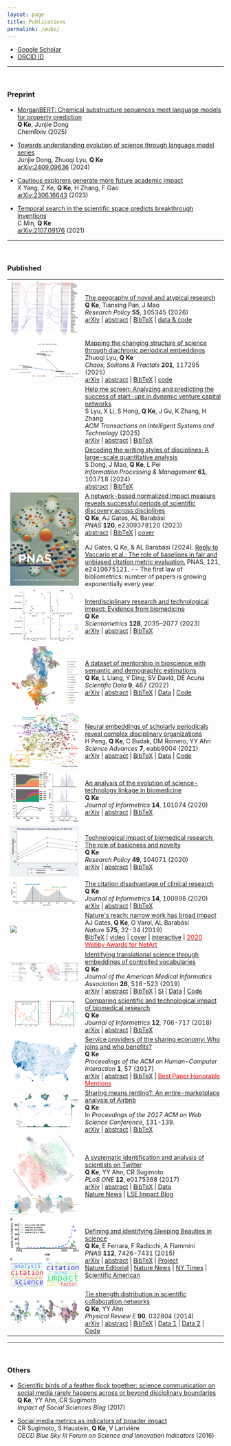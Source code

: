```yaml
---
layout: page
title: Publications
permalink: /pubs/
---
```


<script type="text/javascript">
function toggle_visibility(id) {
    var e = document.getElementById(id);
    e.style.display = (e.style.display == 'block') ? 'none' : 'block';
}
</script>

* [Google Scholar](https://scholar.google.com/citations?user=CSKDXt4AAAAJ&hl=en)
* [ORCID ID](https://orcid.org/0000-0002-2945-5274)

----

<br>

### Preprint

* [MorganBERT: Chemical substructure sequences meet language models for property prediction](https://doi.org/10.26434/chemrxiv-2025-67w3z)<br>
**Q Ke**, Junjie Dong<br>
ChemRxiv (2025)

* [Towards understanding evolution of science through language model series](https://arxiv.org/abs/2409.09636)<br>
Junjie Dong, Zhuoqi Lyu, **Q Ke**<br>
[arXiv:2409.09636](https://arxiv.org/abs/2409.09636) (2024)

* [Cautious explorers generate more future academic impact](https://arxiv.org/abs/2306.16643)<br>
X Yang, Z Ke, <b>Q Ke</b>, H Zhang, F Gao<br>
[arXiv:2306.16643](https://arxiv.org/abs/2306.16643) (2023)

* [Temporal search in the scientific space predicts breakthrough inventions](https://arxiv.org/abs/2107.09176)<br>
C Min, <b>Q Ke</b><br>
[arXiv:2107.09176](https://arxiv.org/abs/2107.09176) (2021)

----

<br>

### Published

<table>
  <tr>
    <td><img src="/assets/paper-fig/2025country_atypicality_rank.png" /></td>
    <td>
      <a href="https://doi.org/10.1016/j.respol.2025.105345">The geography of novel and atypical research</a><br>
      <b>Q Ke</b>, Tianxing Pan, J Mao<br>
      <em>Research Policy</em> <strong>55</strong>, 105345 (2026)<br>
      <a href="https://arxiv.org/abs/">arXiv</a> |
      <a href="javascript:toggle_visibility('2025geographyabs')">abstract</a> |
      <a href="javascript:toggle_visibility('2025geographybib')">BibTeX</a> |
      <a href="https://zenodo.org/records/15250119">data & code</a> 
      <div id="2025geographyabs" style="display: none;">
        The production of knowledge has become increasingly a global endeavor. Yet, location related factors, such as local working environment and national policy designs, may continue to affect what kind of science is being pursued. Here we examine the geography of the production of creative science by country, through the lens of novelty and atypicality proposed in Uzzi et al. (2013). We quantify a country’s representativeness in novel and atypical science, finding persistent differences in propensity to generate creative works, even among developed countries that are large producers in science. We further cluster countries based on how their tendency to publish novel science changes over time, identifying one group of emerging countries. Our analyses point out the recent emergence of China not only as a large producer in science but also as a leader that disproportionately produces more novel and atypical research. Discipline specific analysis indicates that China’s over-production of atypical science is limited to a few disciplines, especially its most prolific ones like materials science and chemistry.<br>
      </div>
      <div id="2025geographybib" style="display: none;">
        @article{ke2025geography,<br>
          title={The geography of novel and atypical research},<br>
          author={Ke, Qing and Pan, Tianxing and Mao, Jin},<br>
          journal={Research Policy},<br>
          volume={55},<br>
          pages={105345},<br>
          year={2026},<br>
          doi={10.1016/j.respol.2025.105345}<br>
        }<br>
      </div><br>
    </td>
  </tr>

  <tr>
    <td><img src="/assets/paper-fig/2025semantic_change.png" /></td>
    <td>
      <a href="https://doi.org/10.1016/j.chaos.2025.117295">Mapping the changing structure of science through diachronic periodical embeddings</a><br>
      Zhuoqi Lyu, <b>Q Ke</b><br>
      <em>Chaos, Solitons & Fractals</em> <strong>201</strong>, 117295 (2025)<br>
      <a href="https://arxiv.org/abs/2503.23285">arXiv</a> |
      <a href="javascript:toggle_visibility('2025mappingabs')">abstract</a> |
      <a href="javascript:toggle_visibility('2025mappingbib')">BibTeX</a> |
      <a href="https://github.com/netknowledge/diachronic-p2v">code</a> 
      <div id="2025mappingabs" style="display: none;">
        Charting the changing landscape of scientific research is a fundamental challenge in the science of science. We develop diachronic embeddings of scholarly periodicals to quantify “semantic changes” of periodicals across decades, allowing us to track the evolution of research topics and identify rapidly developing fields. By mapping periodicals within a physical-life-health triangle, we reveal an evolving interdisciplinary science landscape, finding an overall trend toward specialization for most periodicals but increasing interdisciplinarity for bioscience periodicals. Analyzing a periodical’s trajectory within this triangle over time allows us to visualize how its research focus shifts. Furthermore, by monitoring the formation of local clusters of periodicals, we can identify emerging research topics such as AIDS research and nanotechnology in the 1980s. Our work offers novel quantification in the science of science and provides a quantitative lens to examine the evolution of science, which may facilitate future investigations into the emergence and development of research fields.<br>
      </div>
      <div id="2025mappingbib" style="display: none;">
        @article{lyu2025mapping,<br>
          title={Mapping the changing structure of science through diachronic periodical embeddings},<br>
          author={Lyu, Zhuoqi and Ke, Qing},<br>
          journal={Chaos, Solitons \& Fractals},<br>
          volume={201},<br>
          pages={117295},<br>
          year={2025},<br>
          doi={10.1016/j.chaos.2025.117295}<br>
        }<br>
      </div><br>
    </td>
  </tr>

  <tr>
    <td><img src="" /></td>
    <td>
      <a href="https://doi.org/10.1145/3763001">Help me screen: Analyzing and predicting the success of start-ups in dynamic venture capital networks</a><br>
      S Lyu, X Li, S Hong, <b>Q Ke</b>, J Gu, K Zhang, H Zhang<br>
      <em>ACM Transactions on Intelligent Systems and Technology</em> <strong></strong> (2025)<br>
      <a href="https://arxiv.org/abs/2105.11537">arXiv</a> |
      <a href="javascript:toggle_visibility('2025helpabs')">abstract</a> |
      <a href="javascript:toggle_visibility('2025helpbib')">BibTeX</a> 
      <div id="2025helpabs" style="display: none;">
        Most start-ups fail, and early-stage ventures face even lower survival rates. Identifying high-potential start-ups remains a critical challenge for venture capital (VC) investors and policymakers. While predictive models exist, the evolving relationships between VC investors, start-ups, and management teams in dynamic networks are underexplored. We propose a method to predict whether a start-up will succeed within five years of its first funding round. Using a 40-year global VC dataset, we model the VC ecosystem as a dynamic bipartite network linking start-ups to individuals (investors/managers). Our approach incrementally updates graph embeddings through unsupervised self-attention to incorporate new nodes, edges, and their neighbors. Node embeddings are further fine-tuned via link prediction and classification tasks, while temporal dependencies are captured to form sequential representations. The model identifies early-stage start-ups with twice the success likelihood of those chosen by professional investors. Key factors including networking and education align with VC literature. Additionally, we provide model complexity analysis and open-source our implementation to support practical applications and future research.<br>
      </div>
      <div id="2025helpbib" style="display: none;">
        
      </div><br>
    </td>
  </tr>

  <tr>
    <td><img src="" /></td>
    <td>
      <a href="https://doi.org/10.1016/j.ipm.2024.103718">Decoding the writing styles of disciplines: A large-scale quantitative analysis</a><br>
      S Dong, J Mao, <b>Q Ke</b>, L Pei<br>
      <em>Information Processing & Management</em> <strong>61</strong>, 103718 (2024)<br>
      <a href="javascript:toggle_visibility('2024decodingabs')">abstract</a> |
      <a href="javascript:toggle_visibility('2024decodingbib')">BibTeX</a> 
      <div id="2024decodingabs" style="display: none;">
        Disciplinary writing style stems from the practice of science, reflecting the scientific culture. This study aims to explore the differences and evolution of scientific writing styles from the perspective of disciplines. A large-scale quantitative analysis was conducted over 14 million abstracts from the Microsoft Academic Graph (MAG) database across eight soft and hard disciplines. Represented by a comprehensive set of 14 symbolic, lexical, syntactic, structural, and readability features, the evolution of disciplinary writing styles was analyzed over 30 years. Interpretable machine learning methods were performed to test the discernibility of writing styles across disciplines and disclose their linguistic differences. Our findings reveal the linguistic features of soft disciplines (Art, Philosophy, and Sociology) and Mathematics generally keep stabilized, and a general trend of increasing linguistic complexity was observed for Biology, Chemistry, Computer Science, and Psychology. The good performance of the pairwise writing style classifiers indicates a well discriminability of the writing styles between disciplines. A correlation between the performance of classifiers and the distance between disciplines was identified. The feature contribution analysis using SHapley Additive exPlanations (SHAP) and Kendall's Tau rank correlation revealed the detailed commonalities and disparities in disciplines’ linguistic features. This study provides profound insights into the understanding of scientific writing and norms, which further helps develop useful tools for academic text analysis, foster interdisciplinary communication, and assist educators to construct discipline-specific writing guidance.<br>
      </div>
      <div id="2024decodingbib" style="display: none;">
        @article{dong2024decoding,<br>
          title={Decoding the writing styles of disciplines: A large-scale quantitative analysis},<br>
          author={Dong, Shuyi and Mao, Jin and Ke, Qing and Pei, Lei},<br>
          journal={Information Processing \& Management},<br>
          volume={61},<br>
          number={4},<br>
          pages={103718},<br>
          year={2024},<br>
          doi={10.1016/j.ipm.2024.103718}<br>
        }<br>
      </div><br>
    </td>
  </tr>

  <tr>
    <td><img src="/assets/paper-fig/2023cnorm.png" /></td>
    <td>
      <a href="https://doi.org/10.1073/pnas.2309378120">A network-based normalized impact measure reveals successful periods of scientific discovery across disciplines</a><br>
      <b>Q Ke</b>, AJ Gates, AL Barabási<br>
      <em>PNAS</em> <strong>120</strong>, e2309378120 (2023)<br>
      <a href="javascript:toggle_visibility('2023cnromabs')">abstract</a> |
      <a href="javascript:toggle_visibility('2023cnrombib')">BibTeX</a> |
      <a href="https://www.pnas.org/toc/pnas/120/48">cover</a>
      <div id="2023cnromabs" style="display: none;">
        The impact of a scientific publication is often measured by the number of citations it receives from the scientific community. However, citation count is susceptible to well-documented variations in citation practices across time and discipline, limiting our ability to compare different scientific achievements. Previous efforts to account for citation variations often rely on a priori discipline labels of papers, assuming that all papers in a discipline are identical in their subject matter. Here, we propose a network-based methodology to quantify the impact of an article by comparing it with locally comparable research, thereby eliminating the discipline label requirement. We show that the developed measure is not susceptible to discipline bias and follows a universal distribution for all articles published in different years, offering an unbiased indicator for impact across time and discipline. We then use the indicator to identify science-wide high impact research in the past half century and quantify its temporal production dynamics across disciplines, helping us identifying breakthroughs from diverse, smaller disciplines, such as geosciences, radiology, and optics, as opposed to citation-rich biomedical sciences. Our work provides insights into the evolution of science and paves a way for fair comparisons of the impact of diverse contributions across many fields.<br>
      </div>
      <div id="2023cnrombib" style="display: none;">
        @article{ke2023network,<br>
        title={A network-based normalized impact measure reveals successful periods of scientific discovery across discipline},<br>
        author={Ke, Qing and Gates, Alexander J and Barab{\'a}si, Albert-L{\'a}szl{\'o}},<br>
        journal={Proceedings of the National Academy of Sciences},<br>
        volume={120},<br>
        pages={e2309378120},<br>
        year={2023},<br>
        doi={10.1073/pnas.2309378120}<br>
      }<br>
      </div><br><br>
      AJ Gates, Q Ke, & AL Barabási (2024). <a href="https://doi.org/10.1073/pnas.2410675121">Reply to Vaccario et al.: The role of baselines in fair and unbiased citation metric evaluation.</a> PNAS, 121, e2410675121. -- The first law of bibliometrics: number of papers is growing exponentially every year. 
    </td>
  </tr>

  <tr>
    <td><img src="/assets/paper-fig/2023idr.png" /></td>
    <td>
      <a href="https://doi.org/10.1007/s11192-023-04662-0">Interdisciplinary research and technological impact: Evidence from biomedicine</a><br>
      <b>Q Ke</b><br>
      <em>Scientometrics</em> <strong>128</strong>, 2035–2077 (2023)<br>
      <a href="https://arxiv.org/abs/2006.15383">arXiv</a> |
      <a href="javascript:toggle_visibility('2023idrabs')">abstract</a> |
      <a href="javascript:toggle_visibility('2023idrbib')">BibTeX</a>
      <div id="2023idrabs" style="display: none;">
        Interdisciplinary research (IDR) has been considered as an important source for scientific breakthroughs and as a solution to today’s complex societal challenges. While ample empirical evidence has suggested its benefits within the academia such as better creativity and higher scientific impact and visibility, its societal benefits—a key argument originally used for promoting IDR—remain relatively unexplored. Here, we study one aspect of societal benefits, that is contributing to the development of patented technologies, and examine how IDR papers are referenced as “prior art” by patents over time. We draw on a large sample of biomedical papers published in 23 years and measure the degree of interdisciplinarity of a paper using three popular indicators, namely variety, balance, and disparity. We find that papers that cites more fields (variety) and whose distributions over those cited fields are more even (balance) are more likely to receive patent citations, but both effects can be offset if papers draw upon more distant fields (disparity). These associations are consistent across different citation-window lengths. We further find that conditional on receiving patent citations, the intensity of their technological impact, as measured as both raw and quality-adjusted number of citing patents, increases with balance and disparity. Our work may have policy implications for interdisciplinary research and scientific and technological impact.<br>
      </div>
      <div id="2023idrbib" style="display: none;">
        @article{ke2023interdisciplinary,<br>
        title={Interdisciplinary research and technological impact: evidence from biomedicine},<br>
        author={Ke, Qing},<br>
        journal={Scientometrics},<br>
        volume={128},<br>
        pages={2035--2077},<br>
        year={2023},<br>
        doi={10.1007/s11192-023-04662-0}<br>
        }<br>
      </div>
    </td>
  </tr>

  <tr>
    <td><img src="/assets/paper-fig/2022mentorship.png" /></td>
    <td>
      <a href="https://doi.org/10.1038/s41597-022-01578-x">A dataset of mentorship in bioscience with semantic and demographic estimations</a><br>
      <b>Q Ke</b>, L Liang, Y Ding, SV David, DE Acuna<br>
      <em>Scientific Data</em> <strong>9</strong>, 467 (2022)<br>
      <a href="https://arxiv.org/abs/2106.06487">arXiv</a> |
      <a href="javascript:toggle_visibility('2022mentorabs')">abstract</a> |
      <a href="javascript:toggle_visibility('2022mentorbib')">BibTeX</a> |
      <a href="https://doi.org/10.5281/zenodo.4917086">Data</a> |
      <a href="https://github.com/sciosci/AFT-MAG">Code</a>
      <div id="2022mentorabs" style="display: none;">
        Mentorship in science is crucial for topic choice, career decisions, and the success of mentees and mentors. Typically, researchers who study mentorship use article co-authorship and doctoral dissertation datasets. However, available datasets of this type focus on narrow selections of fields and miss out on early career and non-publication-related interactions. Here, we describe Mentorship, a crowdsourced dataset of 743176 mentorship relationships among 738989 scientists primarily in biosciences that avoids these shortcomings. Our dataset enriches the Academic Family Tree project by adding publication data from the Microsoft Academic Graph and “semantic” representations of research using deep learning content analysis. Because gender and race have become critical dimensions when analyzing mentorship and disparities in science, we also provide estimations of these factors. We perform extensive validations of the profile–publication matching, semantic content, and demographic inferences, which mostly cover neuroscience and biomedical sciences. We anticipate this dataset will spur the study of mentorship in science and deepen our understanding of its role in scientists’ career outcomes.<br>
      </div>
      <div id="2022mentorbib" style="display: none;">
        @article{ke2022dataset,<br>
        title={A dataset of mentorship in bioscience with semantic and demographic estimations},<br>
        author={Ke, Qing and Liang, Lizhen and Ding, Ying and David, Stephen V and Acuna, Daniel E},<br>
        journal={Scientific data},<br>
        volume={9},<br>
        pages={467},<br>
        year={2022},<br>
        doi={10.1038/s41597-022-01578-x}<br>
        }<br>
      </div>
    </td>
  </tr>

  <tr>
    <td><img src="/assets/paper-fig/2021jnl.png" /></td>
    <td>
      <a href="https://doi.org/10.1126/sciadv.abb9004">Neural embeddings of scholarly periodicals reveal complex disciplinary organizations</a><br>
      H Peng, <b>Q Ke</b>, C Budak, DM Romero, YY Ahn<br>
      <em>Science Advances</em> <strong>7</strong>, eabb9004 (2021)<br>
      <a href="https://arxiv.org/abs/2001.08199">arXiv</a> |
      <a href="javascript:toggle_visibility('2021jnlabs')">abstract</a> |
      <a href="javascript:toggle_visibility('2021jnlbib')">BibTeX</a> |
      <a href="https://figshare.com/articles/dataset/periodicals/13007650">Data</a> |
      <a href="https://github.com/haoopeng/periodicals">Code</a>
      <div id="2021jnlabs" style="display: none;">
        Understanding the structure of knowledge domains is one of the foundational challenges in the science of science. Here, we propose a neural embedding technique that leverages the information contained in the citation network to obtain continuous vector representations of scientific periodicals. We demonstrate that our periodical embeddings encode nuanced relationships between periodicals and the complex disciplinary and interdisciplinary structure of science, allowing us to make cross-disciplinary analogies between periodicals. Furthermore, we show that the embeddings capture meaningful “axes” that encompass knowledge domains, such as an axis from “soft” to “hard” sciences or from “social” to “biological” sciences, which allow us to quantitatively ground periodicals on a given dimension. By offering novel quantification in the science of science, our framework may, in turn, facilitate the study of how knowledge is created and organized.<br>
      </div>
      <div id="2021jnlbib" style="display: none;">
        @article{peng2021neural,<br>
        author = {Peng, Hao and Ke, Qing and Budak, Ceren and Romero, Daniel M. and Ahn, Yong-Yeol},<br>
        title = {Neural embeddings of scholarly periodicals reveal complex disciplinary organizations},<br>
        journal = {Science Advances},<br>
        volume = {7},<br>
        number = {17},<br>
        pages = {eabb9004},<br>
        year = {2021},<br>
        doi = {10.1126/sciadv.abb9004}<br>
        }<br>
      </div>
    </td>
  </tr>

  <tr>
  	<td><img src="/assets/paper-fig/2020stlink.jpg" /></td>
  	<td>
  	  <a href="https://doi.org/10.1016/j.joi.2020.101074">An analysis of the evolution of science-technology linkage in biomedicine</a><br>
      <b>Q Ke</b><br>
      <em>Journal of Informetrics</em> <strong>14</strong>, 101074 (2020)<br>
      <a href="https://arxiv.org/abs/1903.10610">arXiv</a> |
      <a href="javascript:toggle_visibility('2020stevoabs')">abstract</a> |
      <a href="javascript:toggle_visibility('2020stevobib')">BibTeX</a>
      <div id="2020stevoabs" style="display: none;">
        Demonstrating the practical value of public research has been an important subject in science policy. Here we present a detailed study on the evolution of the citation linkage between life science related patents and biomedical research over a 37-year period. Our analysis relies on a newly-created dataset that systematically links millions of non-patent references to biomedical papers. We find a large disparity in the volume of citations to science among technology sectors, with biotechnology and drug patents dominating it. The linkage has been growing exponentially over a long period of time, doubling every 2.9 years. The U.S. has been the largest producer of cited science for years, receiving nearly half of the citations. More than half of citations goes to universities. We use a new paper-level indicator to quantify to what extent a paper is basic research or clinical medicine. We find that the cited papers are likely to be basic research, yet a significant portion of papers cited in patents that are related to FDA-approved drugs are clinical research. The U.S. National Institute of Health continues to be an important funder of cited science. For the majority of companies, more than half of citations in their patents are authored by public research. Taken together, these results indicate a continuous linkage of public science to private sector inventions.<br>
      </div>
      <div id="2020stevobib" style="display: none;">
        @article{ke2020analysis,<br>
        author = {Qing Ke},<br>
        title = {An analysis of the evolution of science-technology linkage in biomedicine},<br>
        journal = {Journal of Informetrics},<br>
        volume = {14},<br>
        pages = {101074},<br>
        year = {2020},<br>
        doi = {10.1016/j.joi.2020.101074}<br>
        }<br>
      </div>
  	</td>
  </tr>

  <tr>
  	<td><img src="/assets/paper-fig/2020tech.jpg" /></td>
  	<td>
  	  <a href="https://doi.org/10.1016/j.respol.2020.104071">Technological impact of biomedical research: The role of basicness and novelty</a><br>
  	  <b>Q Ke</b><br>
  	  <em>Research Policy</em> <strong>49</strong>, 104071 (2020)<br>
  	  <a href="https://arxiv.org/abs/2006.02472">arXiv</a> |
  	  <a href="javascript:toggle_visibility('2020basicabs')">abstract</a> |
      <a href="javascript:toggle_visibility('2020basicbib')">BibTeX</a>
      <div id="2020basicabs" style="display: none;">
        An ongoing interest in innovation studies is to understand how knowledge generated from scientific research can be used in the development of technologies. While previous inquiries have devoted to studying the scientific capacity of technologies and institutional factors facilitating technology transfer, little is known about the intrinsic characteristics of scientific publications that gain direct technological impact. Here we focus on two features, namely basicness and novelty. Using a corpus of 3.8 million papers published between 1980 and 1999, we find that basic science papers and novel papers are substantially more likely to achieve direct technological impact. Further analysis that limits to papers with technological impact reveals that basic science and novel science have more patent citations, experience shorter time lag, and have impact in broader technological fields.<br>
      </div>
      <div id="2020basicbib" style="display: none;">
        @article{ke2020technological,<br>
        author = {Qing Ke},<br>
        title = {Technological impact of biomedical research: The role of basicness and novelty},<br>
        journal = {Research Policy},<br>
        volume = {49},<br>
        pages = {104071},<br>
        year = {2020},<br>
        doi = {10.1016/j.respol.2020.104071}<br>
        }<br>
      </div>
  	</td>
  </tr>

  <tr>
    <td><img src="/assets/paper-fig/2020lsc.png" /></td>
    <td>
      <a href="https://doi.org/10.1016/j.joi.2019.100998">The citation disadvantage of clinical research</a><br>
      <b>Q Ke</b><br>
      <em>Journal of Informetrics</em> <strong>14</strong>, 100998 (2020)<br>
      <a href="https://arxiv.org/abs/1912.01527">arXiv</a> |
      <a href="javascript:toggle_visibility('2020citationabs')">abstract</a> |
      <a href="javascript:toggle_visibility('2020citationbib')">BibTeX</a>
      <div id="2020citationabs" style="display: none;">
        Biomedical research encompasses diverse types of activities, from basic science (“bench”) to clinical medicine (“bedside”) to bench-to-bedside translational research. It, however, remains unclear whether different types of research receive citations at varying rates. Here we aim to answer this question by using a newly proposed paper-level indicator that quantifies the extent to which a paper is basic science or clinical medicine. Applying this measure to 5 million biomedical papers, we find a systematic citation disadvantage of clinical oriented papers; they tend to garner far fewer citations and are less likely to be hit works than papers oriented towards basic science. At the same time, clinical research has a higher variance in its citation. We also find that the citation difference between basic and clinical research decreases, yet still persists, if longer citation-window is used. Given the increasing adoption of short-term, citation-based bibliometric indicators in funding decisions, the under-cited effect of clinical research may provide disincentives for bio-researchers to venture into the translation of basic scientific discoveries into clinical applications, thus providing explanations of reasons behind the existence of the gap between basic and clinical research that is commented as “valley of death” and the commentary of “extinction” risk of translational researchers. Our work may provide insights to policy-makers on how to evaluate different types of biomedical research.<br>
      </div>
      <div id="2020citationbib" style="display: none;">
        @article{ke2020citation,<br>
        author = {Qing Ke},<br>
        title = {The citation disadvantage of clinical research},<br>
        journal = {Journal of Informetrics},<br>
        volume = {14},<br>
        pages = {100998},<br>
        year = {2020},<br>
        doi = {10.1016/j.joi.2019.100998}<br>
        }<br>
      </div>
    </td>
  </tr>

  <tr>
    <td><img src="https://media.nature.com/lw800/magazine-assets/d41586-019-03308-7/d41586-019-03308-7_17345482.jpg" /></td>
    <td>
      <a href="https://doi.org/10.1038/d41586-019-03308-7">Nature's reach: narrow work has broad impact</a><br>
      AJ Gates, <b>Q Ke</b>, O Varol, AL Barabási<br>
      <em>Nature</em> <strong>575</strong>, 32-34 (2019)<br>
      <a href="javascript:toggle_visibility('2019naturebib')">BibTeX</a> |
      <a href="https://www.youtube.com/watch?v=GW4s58u8PZo">video</a> |
      <a href="https://www.nature.com/immersive/d42859-019-00121-0/public/pdf/nature-150-cover.pdf">cover</a> |
      <a href="https://www.nature.com/immersive/d41586-019-03165-4/index.html">interactive</a> |
      <a href="https://winners.webbyawards.com/2020/websites/general-websites/netart/122366/150-years-of-nature"><font color="red">2020 Webby Awards for NetArt</font></a>
      <div id="2019naturebib" style="display: none;">
        @article{gates2019nature,<br>
        author = {Alexander J. Gates and Qing Ke and Onur Varol and Albert-László Barabási},<br>
        title = {Nature's reach: narrow work has broad impact},<br>
        journal = {Nature},<br>
        volume = {575},<br>
        pages = {32--34},<br>
        year = {2019},<br>
        doi = {10.1038/d41586-019-03308-7}<br>
        }<br>
      </div>
    </td>
  </tr>

  <tr>
    <td><img src="/assets/paper-fig/2019trans.png" /></td>
    <td>
      <a href="https://academic.oup.com/jamia/advance-article/doi/10.1093/jamia/ocy177/5369362?guestAccessKey=5e6a6410-de21-40c8-a620-bea85ad95b1b">Identifying translational science through embeddings of controlled vocabularies</a><br>
      <b>Q Ke</b><br>
      <em>Journal of the American Medical Informatics Association</em> <strong>26</strong>, 516-523 (2019)<br>
      <a href="https://arxiv.org/abs/1812.10609">arXiv</a> |
      <a href="javascript:toggle_visibility('2018transabs')">abstract</a> |
      <a href="javascript:toggle_visibility('2018transbib')">BibTeX</a> |
      <a href="/assets/pdf/trans_supp.pdf">SI</a> |
      <a href="https://doi.org/10.6084/m9.figshare.11338880.v1">Data</a> |
      <a href="https://github.com/qke/trans-sci">Code</a>
      <br>
      <div id="2018transabs" style="display: none;">
        <strong>Objective:</strong> Translational science aims at "translating" basic scientific discoveries into clinical applications. The identification of translational science has practicality such as evaluating the effectiveness of investments made into large programs like the Clinical and Translational Science Awards. Despite several proposed methods that group publications—the primary unit of research output—into some categories, we still lack a quantitative way to place papers onto the full, continuous spectrum from basic research to clinical medicine. <strong>Methods:</strong> Here we learn vector-representations of controlled vocabularies assigned to MEDLINE papers to obtain a Translational Axis (TA) that points from basic science to clinical medicine. The projected position of a term on the TA, expressed by a continuous quantity, indicates the term's "appliedness." The position of a paper, determined by the average location over its terms, quantifies the degree of its "appliedness," which we term as "level score." <strong>Results:</strong> We validate our method by comparing with previous techniques, showing excellent agreement yet uncovering significant variations of scores of papers in previously defined categories. The measure allows us to characterize the standing of journals, disciplines, and the entire biomedical literature along the basic-applied spectrum. Analysis on large-scale citation network reveals two main findings. First, direct citations mainly occurred between papers with similar scores. Second, shortest paths are more likely ended up with a paper closer to the basic end of the spectrum, regardless of where the starting paper is on the spectrum. <strong>Conclusions:</strong> The proposed method provides a quantitative way to identify translational science.<br>
      </div>
      <div id="2018transbib" style="display: none;">
        @article{ke2019identifying,<br>
        author = {Qing Ke},<br>
        title = {Identifying translational science through embeddings of controlled vocabularies},<br>
        journal = {Journal of the American Medical Informatics Association},<br>
        volume = {26},<br>
        number = {6},<br>
        pages = {516--523},<br>
        year = {2019},<br>
        doi = {10.1093/jamia/ocy177}<br>
        }<br>
      </div>
    </td>
  </tr>

  <tr>
    <td><img src="/assets/paper-fig/2018techimpact.png" /></td>
    <td>
      <a href="https://doi.org/10.1016/j.joi.2018.06.010">Comparing scientific and technological impact of biomedical research</a><br>
      <b>Q Ke</b><br>
      <em>Journal of Informetrics</em> <strong>12</strong>, 706-717 (2018)<br>
      <a href="https://arxiv.org/abs/1804.04105">arXiv</a> |
      <a href="javascript:toggle_visibility('2018techimpactabs')">abstract</a> |
      <a href="javascript:toggle_visibility('2018techimpactbib')">BibTeX</a><br>
      <div id="2018techimpactabs" style="display: none;">
        Traditionally, the number of citations that a scholarly paper receives from other papers is used as the proxy of its scientific impact. Yet citations can come from domains outside the scientific community, and one such example is through patented technologies—paper can be cited by patents, achieving technological impact. While the scientific impact of papers has been extensively studied, the technological aspect remains less known in the literature. Here we aim to fill this gap by presenting a comparative study on how 919 thousand biomedical papers are cited by U.S. patents and by other papers over time. We observe a positive correlation between citations from patents and from papers, but there is little overlap between the two domains in either the most cited papers, or papers with the most delayed recognition. We also find that the two types of citations exhibit distinct temporal variations, with patent citations lagging behind paper citations for a median of 6 years for the majority of papers. Our work contributes to the understanding of the technological impact of papers.<br>
      </div>
      <div id="2018techimpactbib" style="display: none;">
        @article{ke2018comparing,<br>
        author = {Qing Ke},<br>
        title = {Comparing scientific and technological impact of biomedical research},<br>
        journal = {Journal of Informetrics},<br>
        volume = {12},<br>
        number = {3},<br>
        pages = {706--717},<br>
        year = {2018},<br>
        doi = {10.1016/j.joi.2018.06.010}<br>
        }<br>
      </div>
    </td>
  </tr>

  <tr>
    <td><img src="/assets/paper-fig/2017providerentire.png" /></td>
    <td>
      <a href="https://doi.org/10.1145/3134692">Service providers of the sharing economy: Who joins and who benefits?</a><br>
      <b>Q Ke</b><br>
      <em>Proceedings of the ACM on Human-Computer Interaction</em> <strong>1</strong>, 57 (2017)<br>
      <a href="https://arxiv.org/abs/1709.07580">arXiv</a> |
      <a href="javascript:toggle_visibility('2017providerabs')">abstract</a> |
      <a href="javascript:toggle_visibility('2017providerbib')">BibTeX</a> |
      <a href="https://medium.com/acm-cscw/announcing-the-best-of-cscw-2018-b98cb91e0f61"><font color="red">Best Paper Honorable Mentions</font></a><br>
      <div id="2017providerabs" style="display: none;">
        Many "sharing economy" platforms, such as Uber and Airbnb, have become increasingly popular, providing consumers with more choices and suppliers a chance to make profit. They, however, have also brought about emerging issues regarding regulation, tax obligation, and impact on urban environment, and have generated heated debates from various interest groups. Empirical studies regarding these issues are limited, partly due to the unavailability of relevant data. Here we aim to understand service providers of the sharing economy, investigating who joins and who benefits, using the Airbnb market in the United States as a case study. We link more than 211 thousand Airbnb listings owned by 188 thousand hosts with demographic, socio-economic status (SES), housing, and tourism characteristics. We show that income and education are consistently the two most influential factors that are linked to the joining of Airbnb, regardless of the form of participation or year. Areas with lower median household income, or higher fraction of residents who have Bachelor's and higher degrees, tend to have more hosts. However, when considering the performance of listings, as measured by number of newly received reviews, we find that income has a positive effect for entire-home listings; listings located in areas with higher median household income tend to have more new reviews. Our findings demonstrate empirically that the disadvantage of SES-disadvantaged areas and the advantage of SES-advantaged areas may be present in the sharing economy.<br>
      </div>
      <div id="2017providerbib" style="display: none;">
        @article{ke2017service,<br>
        author = {Qing Ke},<br>
        title = {Service Providers of the Sharing Economy: Who Joins and Who Benefits?},<br>
        journal = {Proc. ACM Hum.-Comput. Interact.},<br>
        volume = {1},<br>
        number = {CSCW},<br>
        year = {2017},<br>
        pages = {57:1--57:17},<br>
        doi = {10.1145/3134692}<br>
        }<br>
      </div>
    </td>
  </tr>

  <tr>
    <td><img src="/assets/paper-fig/2017airbnb.png" /></td>
    <td>
      <a href="https://doi.org/10.1145/3091478.3091504">Sharing means renting?: An entire-marketplace analysis of Airbnb</a><br>
      <b>Q Ke</b><br>
      In <em>Proceedings of the 2017 ACM on Web Science Conference</em>, 131-139.<br>
      <a href="http://arxiv.org/abs/1701.01645">arXiv</a> |
      <a href="javascript:toggle_visibility('2017airbnbabs')">abstract</a> |
      <a href="javascript:toggle_visibility('2017airbnbbib')">BibTeX</a><br>
      <div id="2017airbnbabs" style="display: none;">
        Airbnb, an online marketplace for accommodations, has experienced a staggering growth accompanied by intense debates and scattered regulations around the world. Current discourses, however, are largely focused on opinions rather than empirical evidences. Here, we aim to bridge this gap by presenting the first large-scale measurement study on Airbnb, using a crawled data set containing 2.3 million listings, 1.3 million hosts, and 19.3 million reviews. We measure several key characteristics at the heart of the ongoing debate and the sharing economy. Among others, we find that Airbnb has reached a global yet heterogeneous coverage. The majority of its listings across many countries are entire homes, suggesting that Airbnb is actually more like a rental marketplace rather than a spare-room sharing platform. Analysis on star-ratings reveals that there is a bias toward positive ratings, amplified by a bias toward using positive words in reviews. The extent of such bias is greater than Yelp reviews, which were already shown to exhibit a positive bias. We investigate a key issue—commercial hosts who own multiple listings on Airbnb—repeatedly discussed in the current debate. We find that their existence is prevalent, they are early-movers towards joining Airbnb, and their listings are disproportionately entire homes and located in the US. Our work advances the current understanding of how Airbnb is being used and may serve as an independent and empirical reference to inform the debate.<br>
      </div>
      <div id="2017airbnbbib" style="display: none;">
        @inproceedings{ke2017sharing,<br>
        author = {Qing Ke},<br>
        title = {Sharing means renting?: An entire-marketplace analysis of Airbnb},<br>
        booktitle = {Proceedings of the 2017 ACM on Web Science Conference},<br>
        year = {2017},<br>
        pages = {131--139},<br>
        doi = {10.1145/3091478.3091504}<br>
        }<br>
      </div>
    </td>
  </tr>

  <tr>
    <td><img src="/assets/paper-fig/2017scientist.png" /></td>
    <td>
      <a href="https://doi.org/10.1371/journal.pone.0175368">A systematic identification and analysis of scientists on Twitter</a><br>
      <b>Q Ke</b>, YY Ahn, CR Sugimoto<br>
      <em>PLoS ONE</em> <strong>12</strong>, e0175368 (2017)<br>
      <a href="https://arxiv.org/abs/1608.06229">arXiv</a> |
      <a href="javascript:toggle_visibility('2017scientistabs')">abstract</a> |
      <a href="javascript:toggle_visibility('2017scientistbib')">BibTeX</a> |
      <a href="/projects/twitter-science/twitter-scientist.html">Data</a><br>
      <a href="http://www.nature.com/news/what-all-those-scientists-on-twitter-are-really-doing-1.21873">Nature News</a> |
      <a href="http://blogs.lse.ac.uk/impactofsocialsciences/2017/07/12/scientific-birds-of-a-feather-flock-together-science-communication-on-social-media-rarely-happens-across-or-beyond-disciplinary-boundaries/">LSE Impact Blog</a><br>
      <div id="2017scientistabs" style="display: none;">
        Metrics derived from Twitter and other social media—often referred to as altmetrics—are increasingly used to estimate the broader social impacts of scholarship. Such efforts, however, may produce highly misleading results, as the entities that participate in conversations about science on these platforms are largely unknown. For instance, if altmetric activities are generated mainly by scientists, does it really capture broader social impacts of science? Here we present a systematic approach to identifying and analyzing scientists on Twitter. Our method can identify scientists across many disciplines, without relying on external bibliographic data, and be easily adapted to identify other stakeholder groups in science. We investigate the demographics, sharing behaviors, and interconnectivity of the identified scientists. We find that Twitter has been employed by scholars across the disciplinary spectrum, with an over-representation of social and computer and information scientists; under-representation of mathematical, physical, and life scientists; and a better representation of women compared to scholarly publishing. Analysis of the sharing of URLs reveals a distinct imprint of scholarly sites, yet only a small fraction of shared URLs are science-related. We find an assortative mixing with respect to disciplines in the networks between scientists, suggesting the maintenance of disciplinary walls in social media. Our work contributes to the literature both methodologically and conceptually—we provide new methods for disambiguating and identifying particular actors on social media and describing the behaviors of scientists, thus providing foundational information for the construction and use of indicators on the basis of social media metrics.<br>
      </div>
      <div id="2017scientistbib" style="display: none;">
        @article{ke2017systematic,<br>
        author = {Qing Ke and Yong-Yeol Ahn and Cassidy R. Sugimoto},<br>
        title = {A systematic identification and analysis of scientists on Twitter},<br>
        journal = {PLOS ONE},<br>
        volume = {12},<br>
        number = {4},<br>
        pages = {e0175368},<br>
        year = {2017},<br>
        doi = {10.1371/journal.pone.0175368}<br>
        }<br>
      </div>
    </td>
  </tr>

  <tr>
    <td><img src="/assets/paper-fig/2015beauty.jpg" /></td>
    <td>
      <a href="https://doi.org/10.1073/pnas.1424329112">Defining and identifying Sleeping Beauties in science</a><br>
      <b>Q Ke</b>, E Ferrara, F Radicchi, A Flammini<br>
      <em>PNAS</em> <strong>112</strong>, 7426-7431 (2015)<br>
      <a href="https://arxiv.org/abs/1505.06454">arXiv</a> |
      <a href="javascript:toggle_visibility('2015beautyabs')">abstract</a> |
      <a href="javascript:toggle_visibility('2015beautybib')">BibTeX</a> |
      <a href="/projects/beauty/beauty.html">Project</a><br>
      <a href="http://www.nature.com/news/wakey-wakey-1.17617">Nature Editorial</a> |
      <a href="http://www.nature.com/news/sleeping-beauty-papers-slumber-for-decades-1.17615">Nature News</a> |
      <a href="http://www.nytimes.com/2015/05/26/science/einstein-sleeping-beauty-study.html">NY Times</a> |
      <a href="http://www.scientificamerican.com/article/graphic-science-some-of-the-best-science-can-slumber-for-years">Scientific American</a><br>
      <div id="2015beautyabs" style="display: none;">
        A Sleeping Beauty (SB) in science refers to a paper whose importance is not recognized for several years after publication. Its citation history exhibits a long hibernation period followed by a sudden spike of popularity. Previous studies suggest a relative scarcity of SBs. The reliability of this conclusion is, however, heavily dependent on identification methods based on arbitrary threshold parameters for sleeping time and number of citations, applied to small or monodisciplinary bibliographic datasets. Here we present a systematic, large-scale, and multidisciplinary analysis of the SB phenomenon in science. We introduce a parameter-free measure that quantifies the extent to which a specific paper can be considered an SB. We apply our method to 22 million scientific papers published in all disciplines of natural and social sciences over a time span longer than a century. Our results reveal that the SB phenomenon is not exceptional. There is a continuous spectrum of delayed recognition where both the hibernation period and the awakening intensity are taken into account. Although many cases of SBs can be identified by looking at monodisciplinary bibliographic data, the SB phenomenon becomes much more apparent with the analysis of multidisciplinary datasets, where we can observe many examples of papers achieving delayed yet exceptional importance in disciplines different from those where they were originally published. Our analysis emphasizes a complex feature of citation dynamics that so far has received little attention, and also provides empirical evidence against the use of short-term citation metrics in the quantification of scientific impact.<br>
      </div>
      <div id="2015beautybib" style="display: none;">
        @article{ke2015defining,<br>
        author = {Qing Ke and Emilio Ferrara and Filippo Radicchi and Alessandro Flammini},<br>
        title = {Defining and identifying Sleeping Beauties in science},<br>
        journal = {Proceedings of the National Academy of Sciences},<br>
        volume = {112},<br>
        number = {24},<br>
        pages = {7426--7431},<br>
        year = {2015},<br>
        doi = {10.1073/pnas.1424329112}<br>
        }<br>
      </div>
    </td>
  </tr>

  <tr>
    <td width="160"><img src="/assets/paper-fig/2014tie.png" /></td>
    <td>
      <a href="https://doi.org/10.1103/PhysRevE.90.032804">Tie strength distribution in scientific collaboration networks</a><br>
      <b>Q Ke</b>, YY Ahn<br>
      <em>Physical Review E</em> <strong>90</strong>, 032804 (2014)<br>
      <a href="https://arxiv.org/abs/1401.5027">arXiv</a> |
      <a href="javascript:toggle_visibility('2014tieabs')">abstract</a> |
      <a href="javascript:toggle_visibility('2014tiebib')">BibTeX</a> |
      <a href="http://www-personal.umich.edu/~mejn/netdata/">Data 1</a> |
      <a href="https://journals.aps.org/datasets">Data 2</a> |
      <a href="https://github.com/qke/sci-colla">Code</a><br>
      <div id="2014tieabs" style="display: none;">
        Science is increasingly dominated by teams. Understanding patterns of scientific collaboration and their impacts on the productivity and evolution of disciplines is crucial to understand scientific processes. Electronic bibliography offers a unique opportunity to map and investigate the nature of scientific collaboration. Recent work have demonstrated a counter-intuitive organizational pattern of scientific collaboration networks: densely interconnected local clusters consist of weak ties, whereas strong ties play the role of connecting different clusters. This pattern contrasts itself from many other types of networks where strong ties form communities while weak ties connect different communities. Although there are many models for collaboration networks, no model reproduces this pattern. In this paper, we present an evolution model of collaboration networks, which reproduces many properties of real-world collaboration networks, including the organization of tie strengths, skewed degree and weight distribution, high clustering and assortative mixing.<br>
      </div>
      <div id="2014tiebib" style="display: none;">
        @article{ke2014tie,<br>
        author = {Qing Ke and Yong-Yeol Ahn},<br>
        title = {Tie strength distribution in scientific collaboration networks},<br>
        journal = {Physical Review E},<br>
        volume = {90},<br>
        issue = {3},<br>
        pages = {032804},<br>
        year = {2014},<br>
        doi = {10.1103/PhysRevE.90.032804}<br>
        }<br>
      </div>
    </td>
  </tr>
</table>

----

<br>

### Others

* [Scientific birds of a feather flock together: science communication on social media rarely happens across or beyond disciplinary boundaries](https://blogs.lse.ac.uk/impactofsocialsciences/2017/07/12/scientific-birds-of-a-feather-flock-together-science-communication-on-social-media-rarely-happens-across-or-beyond-disciplinary-boundaries/)<br>
<b>Q Ke</b>, YY Ahn, CR Sugimoto<br>
<em>Impact of Social Sciences Blog</em> (2017)

* [Social media metrics as indicators of broader impact](https://web-archive.oecd.org/2016-10-20/418029-172%20-%20SugimotoOECDaltmetrics.pdf)<br>
CR Sugimoto, S Haustein, <b>Q Ke</b>, V Larivière<br>
<em>OECD Blue Sky III Forum on Science and Innovation Indicators</em> (2016)
